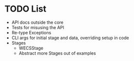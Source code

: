 TODO List
=========

* API docs outside the core
* Tests for misusing the API
* Re-type Exceptions
* CLI args for initial stage and data, overriding setup in code
* Stages
  * WECSStage
  * Abstract more Stages out of examples
